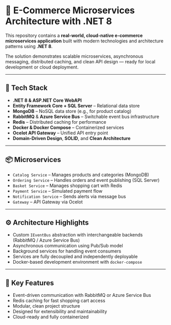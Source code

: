 # 🛒 E-Commerce Microservices Architecture with .NET 8

This repository contains a **real-world, cloud-native e-commerce microservices application** built with modern technologies and architecture patterns using **.NET 8**.

The solution demonstrates scalable microservices, asynchronous messaging, distributed caching, and clean API design — ready for local development or cloud deployment.

---

## 🚀 Tech Stack

- **.NET 8 & ASP.NET Core WebAPI**
- **Entity Framework Core + SQL Server** – Relational data store
- **MongoDB** – NoSQL data store (e.g., for product catalog)
- **RabbitMQ** & **Azure Service Bus** – Switchable event bus infrastructure
- **Redis** – Distributed caching for performance
- **Docker & Docker Compose** – Containerized services
- **Ocelot API Gateway** – Unified API entry point
- **Domain-Driven Design**, **SOLID**, and **Clean Architecture**

---

## 📦 Microservices

- `Catalog Service` – Manages products and categories (MongoDB)
- `Ordering Service` – Handles orders and event publishing (SQL Server)
- `Basket Service` – Manages shopping cart with Redis
- `Payment Service` – Simulated payment flow
- `Notification Service` – Sends alerts via message bus
- `Gateway` – API Gateway via Ocelot

---

## ⚙️ Architecture Highlights

- Custom `IEventBus` abstraction with interchangeable backends (RabbitMQ / Azure Service Bus)
- Asynchronous communication using Pub/Sub model
- Background services for handling event consumers
- Services are fully decoupled and independently deployable
- Docker-based development environment with `docker-compose`

---

## 🎯 Key Features

- Event-driven communication with RabbitMQ or Azure Service Bus
- Redis caching for fast shopping cart access
- Modular, clean project structure
- Designed for extensibility and maintainability
- Cloud-ready and fully containerized


